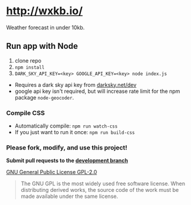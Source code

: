 # http://wxkb.io/
Weather forecast in under 10kb.



## Run app with Node
1. clone repo
2. `npm install`
3. `DARK_SKY_API_KEY=<key> GOOGLE_API_KEY=<key> node index.js`
  * Requires a dark sky api key from [darksky.net/dev](https://darksky.net/dev/register?wxkb)
  * google api key isn't required, but will increase rate limit for the npm package `node-geocoder`.


### Compile CSS
* Automatically compile: `npm run watch-css`
* If you just want to run it once: `npm run build-css`



### Please fork, modify, and use this project!
**Submit pull requests to the [development branch](https://github.com/JulianNorton/weather-10kb/tree/development)**


[GNU General Public License GPL-2.0](https://opensource.org/licenses/GPL-2.0)

> The GNU GPL is the most widely used free software license. When distributing derived works, the source code of the work must be made available under the same license.
